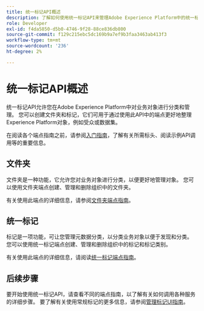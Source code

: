 ```yaml
---
title: 统一标记API概述
description: 了解如何使用统一标记API来管理Adobe Experience Platform中的统一标记和文件夹。
role: Developer
exl-id: f4da5850-d5b0-4746-9f28-88ce836db800
source-git-commit: f129c215ebc5dc169b9a7ef9b3faa3463ab413f3
workflow-type: tm+mt
source-wordcount: '236'
ht-degree: 2%

---
```


# 统一标记API概述

统一标记API允许您在Adobe Experience Platform中对业务对象进行分类和管理。 您可以创建文件夹和标记，它们可用于通过使用此API中的端点更好地整理Experience Platform对象，例如受众或数据集。

在阅读各个端点指南之前，请参阅[入门指南](./getting-started.md)，了解有关所需标头、阅读示例API调用等的重要信息。

## 文件夹

文件夹是一种功能，它允许您对业务对象进行分类，以便更好地管理对象。 您可以使用文件夹端点创建、管理和删除组织中的文件夹。

有关使用此端点的详细信息，请参阅[文件夹端点指南](./folders.md)。

## 统一标记

标记是一项功能，可让您管理元数据分类，以分类业务对象以便于发现和分类。 您可以使用统一标记端点创建、管理和删除组织中的标记和标记类别。

有关使用此端点的详细信息，请阅读[统一标记端点指南](./tags.md)。

## 后续步骤

要开始使用统一标记API，请查看不同的端点指南，以了解有关如何调用各种服务的详细步骤。 要了解有关使用常规标记的更多信息，请参阅[管理标记UI指南](../ui/managing-tags.md)。
